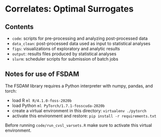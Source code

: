 # Correlates: Optimal Surrogates

## Contents

* `code`: scripts for pre-processing and analyzing post-processed data
* `data_clean`: post-processed data used as input to statistical analyses
* `figs`: visualizations of exploratory and analytic results
* `output`: results files produced by statistical analyses
* `slurm`: scheduler scripts for submission of batch jobs


## Notes for use of FSDAM

The FSDAM library requires a Python interpreter with numpy, pandas, and torch:

 - load R  `ml R/4.1.0-foss-2020b` 
 - load Python  `ml PyTorch/1.7.1-fosscuda-2020b`
 - create a virtual environment in this directory: `virtualenv ./pytorch`
 - activate this environment and restore: `pip install -r requirements.txt`

Before running `code/run_cvsl_varsets.R` make sure to activate this virtual environment.



